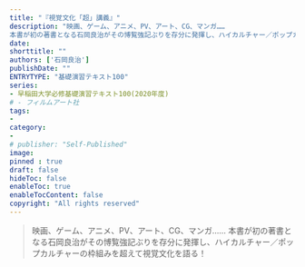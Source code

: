 ```yaml
---
title: "『視覚文化「超」講義』"
description: "映画、ゲーム、アニメ、PV、アート、CG、マンガ……
本書が初の著書となる石岡良治がその博覧強記ぶりを存分に発揮し、ハイカルチャー／ポップカルチャーの枠組みを超えて視覚文化を語る！"
date: 
shorttitle: ""
authors: ['石岡良治']
publishDate: ""
ENTRYTYPE: "基礎演習テキスト100"
series:
- 早稲田大学必修基礎演習テキスト100(2020年度)
# - フィルムアート社
tags: 
- 
category: 
- 
# publisher: "Self-Published"
image: 
pinned : true
draft: false
hideToc: false
enableToc: true
enableTocContent: false
copyright: "All rights reserved"
---
```


>映画、ゲーム、アニメ、PV、アート、CG、マンガ……
本書が初の著書となる石岡良治がその博覧強記ぶりを存分に発揮し、ハイカルチャー／ポップカルチャーの枠組みを超えて視覚文化を語る！